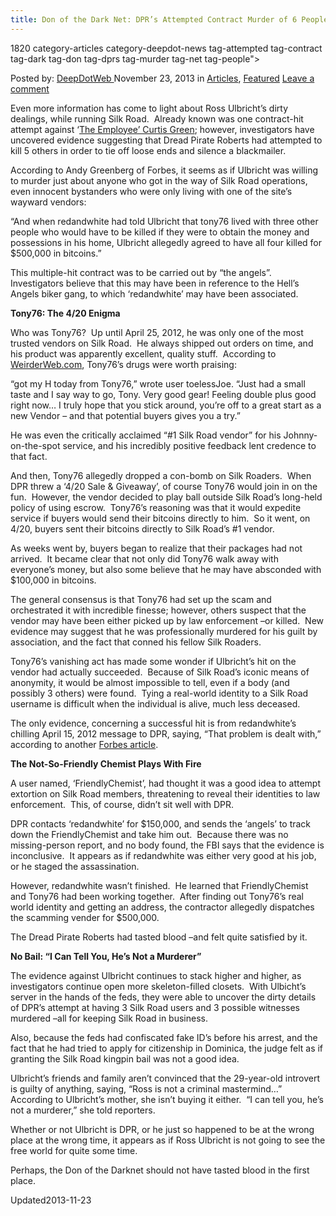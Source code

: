 ```yaml
---
title: Don of the Dark Net: DPR’s Attempted Contract Murder of 6 People
---
```

1820 category-articles category-deepdot-news tag-attempted tag-contract tag-dark tag-don tag-dprs tag-murder tag-net tag-people">

<p class="post-meta">
<span>Posted by: <a href="https://www.deepdotweb.com/author/admin/" title="">DeepDotWeb </a></span>
<span>November 23, 2013</span>
<span>in <a href="https://www.deepdotweb.com/category/articles/" rel="category tag">Articles</a>, <a href="https://www.deepdotweb.com/category/deepdot-news/" rel="category tag">Featured</a></span>
<span><a href="https://www.deepdotweb.com/2013/11/23/don-of-the-dark-net-dprs-attempted-contract-murder-of-6-people/#respond">Leave a comment</a></span>
</p>
<div class="clear"></div>
<div class="entry">
<p>Even more information has come to light about Ross Ulbricht’s dirty dealings, while running Silk Road.  Already known was one contract-hit attempt against ‘<a href="http://www.deepdotweb.com/2013/11/08/the-silk-road-saga-who-is-the-employee-part-ii/">The Employee’ Curtis Green</a>; however, investigators have uncovered evidence suggesting that Dread Pirate Roberts had attempted to kill 5 others in order to tie off loose ends and silence a blackmailer.</p>
<p>According to Andy Greenberg of Forbes, it seems as if Ulbricht was willing to murder just about anyone who got in the way of Silk Road operations, even innocent bystanders who were only living with one of the site’s wayward vendors:</p>
<p>“And when redandwhite had told Ulbricht that tony76 lived with three other people who would have to be killed if they were to obtain the money and possessions in his home, Ulbricht allegedly agreed to have all four killed for $500,000 in bitcoins.”</p>
<p>This multiple-hit contract was to be carried out by “the angels”.  Investigators believe that this may have been in reference to the Hell’s Angels biker gang, to which ‘redandwhite’ may have been associated.</p>
<p><b>Tony76: The 4/20 Enigma</b></p>
<p>Who was Tony76?  Up until April 25, 2012, he was only one of the most trusted vendors on Silk Road.  He always shipped out orders on time, and his product was apparently excellent, quality stuff.  According to <a href="http://weirderweb.com/2012/12/03/the-ballad-of-tony76-weirder-web-2/">WeirderWeb.com</a>, Tony76’s drugs were worth praising:</p>
<p>“got my H today from Tony76,” wrote user toelessJoe. “Just had a small taste and I say way to go, Tony. Very good gear! Feeling double plus good right now… I truly hope that you stick around, you’re off to a great start as a new Vendor – and that potential buyers gives you a try.”</p>
<p>He was even the critically acclaimed “#1 Silk Road vendor” for his Johnny-on-the-spot service, and his incredibly positive feedback lent credence to that fact.</p>
<p>And then, Tony76 allegedly dropped a con-bomb on Silk Roaders.  When DPR threw a ‘4/20 Sale &amp; Giveaway’, of course Tony76 would join in on the fun.  However, the vendor decided to play ball outside Silk Road’s long-held policy of using escrow.  Tony76’s reasoning was that it would expedite service if buyers would send their bitcoins directly to him.  So it went, on 4/20, buyers sent their bitcoins directly to Silk Road’s #1 vendor.</p>
<p>As weeks went by, buyers began to realize that their packages had not arrived.  It became clear that not only did Tony76 walk away with everyone’s money, but also some believe that he may have absconded with $100,000 in bitcoins.</p>
<p>The general consensus is that Tony76 had set up the scam and orchestrated it with incredible finesse; however, others suspect that the vendor may have been either picked up by law enforcement –or killed.  New evidence may suggest that he was professionally murdered for his guilt by association, and the fact that conned his fellow Silk Roaders.</p>
<p>Tony76’s vanishing act has made some wonder if Ulbricht’s hit on the vendor had actually succeeded.  Because of Silk Road’s iconic means of anonymity, it would be almost impossible to tell, even if a body (and possibly 3 others) were found.  Tying a real-world identity to a Silk Road username is difficult when the individual is alive, much less deceased.</p>
<p>The only evidence, concerning a successful hit is from redandwhite’s chilling April 15, 2012 message to DPR, saying, “That problem is dealt with,” according to another <a href="http://www.forbes.com/sites/runasandvik/2013/11/22/alleged-dread-pirate-roberts-murder-target-led-massive-bitcoin-scam-on-silk-road/" target="_blank">Forbes article</a>.</p>
<p><b>The Not-So-Friendly Chemist Plays With Fire</b></p>
<p>A user named, ‘FriendlyChemist’, had thought it was a good idea to attempt extortion on Silk Road members, threatening to reveal their identities to law enforcement.  This, of course, didn’t sit well with DPR.</p>
<p>DPR contacts ‘redandwhite’ for $150,000, and sends the ‘angels’ to track down the FriendlyChemist and take him out.  Because there was no missing-person report, and no body found, the FBI says that the evidence is inconclusive.  It appears as if redandwhite was either very good at his job, or he staged the assassination.</p>
<p>However, redandwhite wasn’t finished.  He learned that FriendlyChemist and Tony76 had been working together.  After finding out Tony76’s real world identity and getting an address, the contractor allegedly dispatches the scamming vender for $500,000.</p>
<p>The Dread Pirate Roberts had tasted blood –and felt quite satisfied by it.</p>
<p><b>No Bail: “I Can Tell You, He’s Not a Murderer”</b></p>
<p>The evidence against Ulbricht continues to stack higher and higher, as investigators continue open more skeleton-filled closets.  With Ulbicht’s server in the hands of the feds, they were able to uncover the dirty details of DPR’s attempt at having 3 Silk Road users and 3 possible witnesses murdered –all for keeping Silk Road in business.</p>
<p>Also, because the feds had confiscated fake ID’s before his arrest, and the fact that he had tried to apply for citizenship in Dominica, the judge felt as if granting the Silk Road kingpin bail was not a good idea.</p>
<p>Ulbricht’s friends and family aren’t convinced that the 29-year-old introvert is guilty of anything, saying, “Ross is not a criminal mastermind…” According to Ulbricht’s mother, she isn’t buying it either.  “I can tell you, he’s not a murderer,” she told reporters.</p>
<p>Whether or not Ulbricht is DPR, or he just so happened to be at the wrong place at the wrong time, it appears as if Ross Ulbricht is not going to see the free world for quite some time.</p>
<p>Perhaps, the Don of the Darknet should not have tasted blood in the first place.</p>
</div>
<span style="display:none"><a href="https://www.deepdotweb.com/tag/attempted/" rel="tag">attempted</a> <a href="https://www.deepdotweb.com/tag/contract/" rel="tag">contract</a> <a href="https://www.deepdotweb.com/tag/dark/" rel="tag">dark</a> <a href="https://www.deepdotweb.com/tag/don/" rel="tag">don</a> <a href="https://www.deepdotweb.com/tag/dprs/" rel="tag">dprs</a> <a href="https://www.deepdotweb.com/tag/murder/" rel="tag">murder</a> <a href="https://www.deepdotweb.com/tag/net/" rel="tag">net</a> <a href="https://www.deepdotweb.com/tag/people/" rel="tag">people</a></span> 
Updated2013-11-23</span>
<div style="display:none" class="vcard author" itemprop="author" itemscope itemtype="http://schema.org/Person"><strong class="fn" itemprop="name">